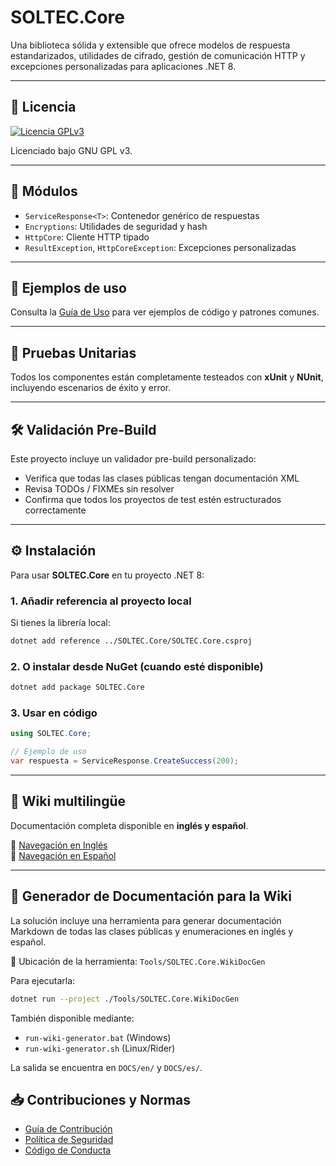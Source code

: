# SOLTEC.Core

Una biblioteca sólida y extensible que ofrece modelos de respuesta estandarizados, utilidades de cifrado, gestión de comunicación HTTP y excepciones personalizadas para aplicaciones .NET 8.

---

## 📌 Licencia

[![Licencia GPLv3](https://www.gnu.org/graphics/gplv3-127x51.png)](https://www.gnu.org/licenses/gpl-3.0.html)

Licenciado bajo GNU GPL v3.

---

## 🧩 Módulos

- `ServiceResponse<T>`: Contenedor genérico de respuestas
- `Encryptions`: Utilidades de seguridad y hash
- `HttpCore`: Cliente HTTP tipado
- `ResultException`, `HttpCoreException`: Excepciones personalizadas

---

## 📘 Ejemplos de uso

Consulta la [Guía de Uso](USAGE_ES.md) para ver ejemplos de código y patrones comunes.

---

## 🧪 Pruebas Unitarias

Todos los componentes están completamente testeados con **xUnit** y **NUnit**, incluyendo escenarios de éxito y error.

---

## 🛠️ Validación Pre-Build

Este proyecto incluye un validador pre-build personalizado:
- Verifica que todas las clases públicas tengan documentación XML
- Revisa TODOs / FIXMEs sin resolver
- Confirma que todos los proyectos de test estén estructurados correctamente

---

## ⚙️ Instalación

Para usar **SOLTEC.Core** en tu proyecto .NET 8:

### 1. Añadir referencia al proyecto local

Si tienes la librería local:

```bash
dotnet add reference ../SOLTEC.Core/SOLTEC.Core.csproj
```

### 2. O instalar desde NuGet (cuando esté disponible)

```bash
dotnet add package SOLTEC.Core
```

### 3. Usar en código

```csharp
using SOLTEC.Core;

// Ejemplo de uso
var respuesta = ServiceResponse.CreateSuccess(200);
```

---

## 📘 Wiki multilingüe

Documentación completa disponible en **inglés y español**.

📖 [Navegación en Inglés](README_WIKI.md)  
📖 [Navegación en Español](README_WIKI_ES.md)

---

## 🧾 Generador de Documentación para la Wiki

La solución incluye una herramienta para generar documentación Markdown de todas las clases públicas y enumeraciones en inglés y español.

📂 Ubicación de la herramienta: `Tools/SOLTEC.Core.WikiDocGen`

Para ejecutarla:

```bash
dotnet run --project ./Tools/SOLTEC.Core.WikiDocGen
```

También disponible mediante:

- `run-wiki-generator.bat` (Windows)
- `run-wiki-generator.sh` (Linux/Rider)

La salida se encuentra en `DOCS/en/` y `DOCS/es/`.


## 📥 Contribuciones y Normas

- [Guía de Contribución](CONTRIBUTING_ES.md)
- [Política de Seguridad](SECURITY_ES.md)
- [Código de Conducta](CODE_OF_CONDUCT_ES.md)
